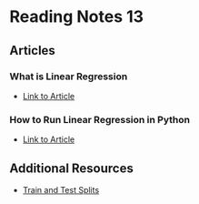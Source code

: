 # Reading Notes 13  

## Articles  

### What is Linear Regression  
* [Link to Article](https://www.statisticssolutions.com/what-is-linear-regression/)  

### How to Run Linear Regression in Python  
* [Link to Article](https://bigdata-madesimple.com/how-to-run-linear-regression-in-python-scikit-learn/)  

## Additional Resources  
* [Train and Test Splits](https://towardsdatascience.com/train-test-split-and-cross-validation-in-python-80b61beca4b6)  
